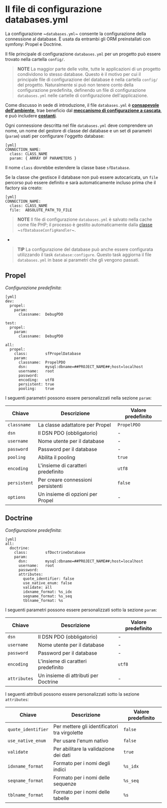 Il file di configurazione databases.yml
=======================================

La configurazione ~`databases.yml`~ consente la configurazione della
connessione al database. È usata da entrambi gli ORM preinstallati con symfony: Propel e
Doctrine.

Il file principale di configurazione `databases.yml` per un progetto può essere trovato
nella cartella `config/`.

>**NOTE**
>La maggior parte delle volte, tutte le applicazioni di un progetto condividono lo stesso
>database. Questo è il motivo per cui il principale file di configurazione del database è
>nella cartella `config/` del progetto. Naturalmente si può non tenere conto della configurazione
>predefinita, definendo un file di configurazione `databases.yml`
>nelle cartelle di configurazione dell'applicazione.

Come discusso in sede di introduzione, il file `databases.yml` è
[**consapevole dell'ambiente**](#chapter_03_consapevolezza_dell_ambiente), trae beneficio
dal [**meccanismo di configurazione a cascata**](#chapter_03_configurazione_a_cascata),
e può includere [**costanti**](#chapter_03_costanti).

Ogni connessione descritta nel file `databases.yml` deve comprendere un nome, un nome
del gestore di classe del database e un set di parametri (`param`) usati per configurare
l'oggetto database:

    [yml]
    CONNECTION_NAME:
      class: CLASS_NAME
      param: { ARRAY OF PARAMETERS }

Il nome `class` dovrebbe estendere la classe base `sfDatabase`.

Se la classe che gestisce il database non può essere autocaricata, un `file` percorso può essere
definito e sarà automaticamente incluso prima che il factory sia creato:

    [yml]
    CONNECTION_NAME:
      class: CLASS_NAME
      file:  ABSOLUTE_PATH_TO_FILE

>**NOTE**
>Il file di configurazione `databases.yml` è salvato nella cache come file PHP; il
>processo è gestito automaticamente dalla [classe](#chapter_14_config_handlers_yml)
>~`sfDatabaseConfigHandler`~.

-

>**TIP**
>La configurazione del database può anche essere configurata utilizzando
>il task `database:configure`.  Questo task aggiorna il file `databases.yml`
>in base ai parametri che gli vengono passati.

Propel
------

*Configurazione predefinita*:

    [yml]
    dev:
      propel:
        param:
          classname:  DebugPDO

    test:
      propel:
        param:
          classname:  DebugPDO

    all:
      propel:
        class:        sfPropelDatabase
        param:
          classname:  PropelPDO
          dsn:        mysql:dbname=##PROJECT_NAME##;host=localhost
          username:   root
          password:   
          encoding:   utf8
          persistent: true
          pooling:    true

I seguenti parametri possono essere personalizzati nella sezione `param`:

 | Chiave       | Descrizione                              | Valore predefinito |
 | ------------ | ---------------------------------------- | ------------------ |
 | `classname`  | La classe adattatore per Propel          | `PropelPDO`        |
 | `dsn`        | Il DSN PDO (obbligatorio)                | -                  |
 | `username`   | Nome utente per il database              | -                  |
 | `password`   | Password per il database                 | -                  |
 | `pooling`    | Abilita il pooling                       | `true`             |
 | `encoding`   | L'insieme di caratteri predefinito       | `utf8`            |
 | `persistent` | Per creare connessioni persistenti       | `false`            |
 | `options`    | Un insieme di opzioni per Propel         | -                  |

Doctrine
--------

*Configurazione predefinita*:

    [yml]
    all:
      doctrine:
        class:        sfDoctrineDatabase
        param:
          dsn:        mysql:dbname=##PROJECT_NAME##;host=localhost
          username:   root
          password:   
          attributes:
            quote_identifier: false
            use_native_enum: false
            validate: all
            idxname_format: %s_idx
            seqname_format: %s_seq
            tblname_format: %s

I seguenti parametri possono essere personalizzati sotto la sezione `param`:

 | Chiave       | Descrizione                              | Valore predefinito |
 | ------------ | ---------------------------------------- | ------------------ |
 | `dsn`        | Il DSN PDO (obbligatorio)                | -                  |
 | `username`   | Nome utente per il database              | -                  |
 | `password`   | Password per il database                 | -                  |
 | `encoding`   | L'insieme di caratteri predefinito       | `utf8`            |
 | `attributes` | Un insieme di attributi per Doctrine     | -                  |

I seguenti attributi possono essere personalizzati sotto la sezione `attributes`:

 | Chiave              | Descrizione                                   | Valore predefinito |
 | ------------------- | --------------------------------------------- | ------------------ |
 | `quote_identifier`  | Per mettere gli identificatori tra virgolette | `false`            |
 | `use_native_enum`   | Per usare l'enum nativo                       | `false`            |
 | `validate`          | Per abilitare la validazione dei dati         | `true`             |
 | `idxname_format`    | Formato per i nomi degli indici               | `%s_idx`           |
 | `seqname_format`    | Formato per i nomi delle sequenze             | `%s_seq`           |
 | `tblname_format`    | Formato per i nomi delle tabelle              | `%s`               |
